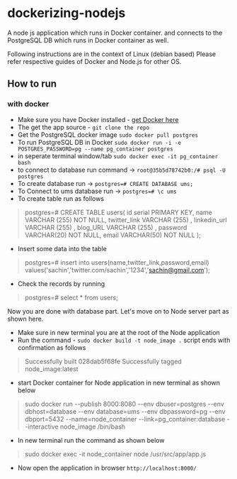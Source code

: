 # dockerizing-nodejs

A node js application which runs in Docker container.
and connects to the PostgreSQL DB which runs in Docker container as well.

Following instructions are in the context of Linux (debian based)
Please refer respective guides of Docker and Node.js for other OS.

## How to run
### with docker
-	Make sure you have Docker installed - [get Docker here](https://docs.docker.com/get-docker/)
- 	The get the app source - `git clone the repo`
-	Get the PostgreSQL docker image `sudo docker pull postgres`
-	To run PostgreSQL DB in Docker `sudo docker run -i -e POSTGRES_PASSWORD=pg --name pg_container postgres`
-	in seperate terminal window/tab `sudo docker exec -it pg_container bash`
-	to connect to database run command -> `root@35b5d78742b0:/# psql -U postgres`
-	To create database run -> `postgres=# CREATE DATABASE ums;`
-	To Connect to ums database run -> `postgres=# \c ums`
-	To create table run as follows
>postgres=# CREATE TABLE users(
   id serial PRIMARY KEY,
   name VARCHAR (255) NOT NULL,
   twitter_link VARCHAR (255) ,
   linkedin_url VARCHAR (255) ,	
   blog_URL VARCHAR (255) ,	
   password VARCHAR(20) NOT NULL,
   email VARCHAR(50) NOT NULL
);

-	Insert some data into the table
>postgres=# insert into users(name,twitter_link,password,email) values('sachin','twitter.com/sachin','1234','sachin@gmail.com');

-	Check the records by running
>postgres=# select * from users;

Now you are done with database part. Let's move on to Node server part as shown here.

-	Make sure in new terminal you are at the root of the Node application
-	Run the command - `sudo docker build -t node_image .` script ends with confirmation as follows
>Successfully built 028dab5f68fe Successfully tagged node_image:latest
-	start Docker container for Node application in new terminal as shown below
>sudo docker run --publish 8000:8080 --env dbuser=postgres --env dbhost=database --env database=ums --env dbpassword=pg --env dbport=5432 --name=node_container --link=pg_container:database --interactive node_image /bin/bash

-	In new terminal run the command as shown below
>sudo docker exec -it node_container node /usr/src/app/app.js

-	Now open the application in browser `http://localhost:8000/`